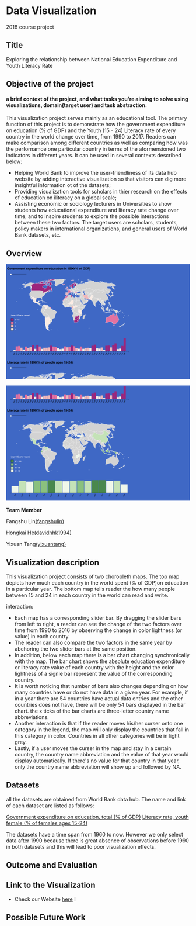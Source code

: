 # Data Visualization 

2018 course project 

## Title
Exploring the relationship between National Education Expenditure and Youth Literacy Rate

## Objective of the project
#### a brief context of the project, and what tasks you're aiming to solve using visualizations, domain(target user) and task abstraction.
This visualization project serves mainly as an educational tool. The primary function of this project is to demonstrate how the government expenditure on education (% of GDP) and the Youth (15 - 24) Literacy rate of every country in the world change over time, from 1990 to 2017. Readers can make comparison among different countries as well as comparing how was the perfornamce one particular country in terms of the aformensioned two indicators in different years. 
It can be used in several contexts described below: 
* Helping World Bank to improve the user-friendliness of its data hub website by adding interactive visualization so that visitors can dig more insightful information ot of the datasets;
* Providing visualization tools for scholars in thier research on the effects of education on iliteracy on a global scale;
* Assisting economic or sociology lecturers in Universities to show students how educational expenditure and literacy rate change over time, and to inspire students to explore the possible interactions between these two factors. 
The target users are scholars, students, policy makers in international organizations, and general users of World Bank datasets, etc.


## Overview

![Alt text](ScreenShot_1.png)

![Alt text](ScreenShot_2.png)

__Team Member__

 Fangshu Lin[(fangshulin)](https://github.com/fangshulin)

Hongkai He[(davidhhk1994)](https://github.com/davidhhk1994)

 Yixuan Tang[(yixuantang)](https://github.com/yixuantang)

## Visualization description
This visualization project consists of two choropleth maps. The top map depicts how much each country in the world spent (% of GDP)on education in a particular year. The bottom map tells reader the how many people between 15 and 24 in each country in the world can read and write. 

interaction: 
- Each map has a corresponding slider bar. By dragging the slider bars from left to right, a reader can see the change of the two factors over time from 1990 to 2016 by observing the change in color lightness (or value) in each country. 
- The reader can also compare the two factors in the same year by abchoring the two slider bars at the same position. 
- In addition, below each map there is a bar chart changing synchronically with the map. The bar chart shows the absolute education expenditure or literacy rate value of each country with the height and the color lightness of a signle bar represent the value of the corresponding country. 
- It is worth noticing that number of bars also changes depending on how many countries have or do not have data in a given year. For example, if in a year there are 54 countries have actual data entries and the other countries does not have, there will be only 54 bars displayed in the bar chart. the x ticks of the bar charts are three-letter country name abbreviations. 
- Another interaction is that if the reader moves his/her curser onto one category in the legend, the map will only display the countries that fall in this category in color. Countries in all other categories will be in light grey.
- Lastly, if a user moves the curser in the map and stay in a certain country, the country name abbreviation and the value of that year would display automatically. If there's no value for that country in that year, only the country name abbreviation will show up and followed by NA. 



## Datasets

all the datasets are obtained from World Bank data hub. The name and link of each dataset are listed as follows:

[Government expenditure on education, total (% of GDP)](https://data.worldbank.org/indicator/SE.XPD.TOTL.GD.ZS?view=chart)
[Literacy rate, youth female (% of females ages 15-24)](https://data.worldbank.org/indicator/SE.ADT.1524.LT.FE.ZS)

The datasets have a time span from 1960 to now. However we only select data after 1990 because there is great absence of observations before 1990 in both datasets and this will lead to poor visualization effects. 


## Outcome and Evaluation


## Link to the Visualization
* Check our Website [here](http://vis2018g16.pythonanywhere.com) !

## Possible Future Work


